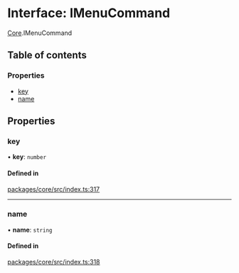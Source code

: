 # Interface: IMenuCommand

[Core](../modules/Core.md).IMenuCommand

## Table of contents

### Properties

- [key](Core.IMenuCommand.md#key)
- [name](Core.IMenuCommand.md#name)

## Properties

### key

• **key**: `number`

#### Defined in

[packages/core/src/index.ts:317](https://github.com/iniquitybbs/iniquity/blob/2e1686f/packages/core/src/index.ts#L317)

___

### name

• **name**: `string`

#### Defined in

[packages/core/src/index.ts:318](https://github.com/iniquitybbs/iniquity/blob/2e1686f/packages/core/src/index.ts#L318)
